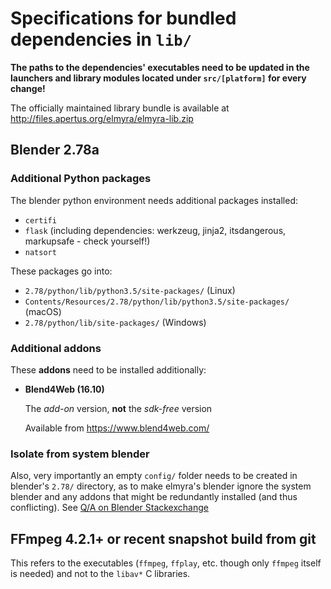 # Specifications for bundled dependencies in `lib/`

**The paths to the dependencies' executables need to be updated in the launchers and library modules located under `src/[platform]` for every change!**

The officially maintained library bundle is available at http://files.apertus.org/elmyra/elmyra-lib.zip

## Blender 2.78a

### Additional Python packages

The blender python environment needs additional packages installed:

- `certifi`
- `flask` (including dependencies: werkzeug, jinja2, itsdangerous, markupsafe - check yourself!)
- `natsort`

These packages go into:

- `2.78/python/lib/python3.5/site-packages/` (Linux)
- `Contents/Resources/2.78/python/lib/python3.5/site-packages/` (macOS)
- `2.78/python/lib/site-packages/` (Windows)

### Additional addons

These **addons** need to be installed additionally:
- **Blend4Web (16.10)**

  The *add-on* version, **not** the *sdk-free* version

  Available from https://www.blend4web.com/

### Isolate from system blender

Also, very importantly an empty `config/` folder needs to be created in blender's `2.78/` directory, as to make elmyra's blender ignore the system blender and any addons that might be redundantly installed (and thus conflicting). See [Q/A on Blender Stackexchange](http://blender.stackexchange.com/questions/48392/make-blender-unaware-of-user-system-installed-add-ons)

## FFmpeg 4.2.1+ or recent snapshot build from git

This refers to the executables (`ffmpeg`, `ffplay`, etc. though only `ffmpeg` itself is needed) and not to the `libav*` C libraries.

